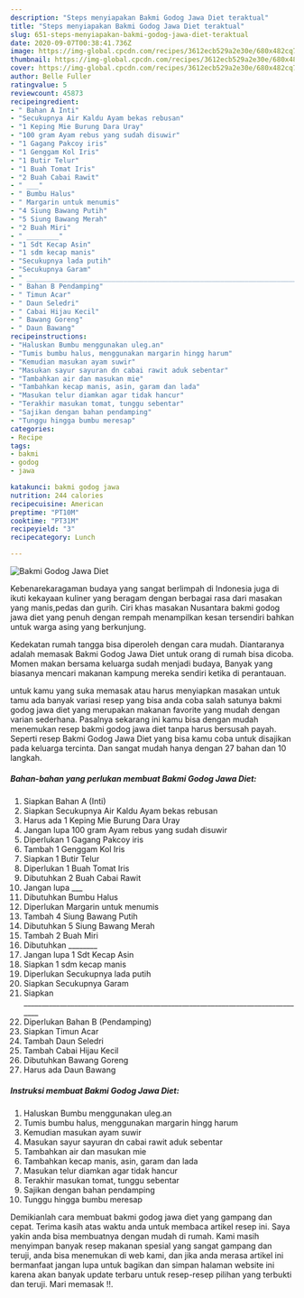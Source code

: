 ```yaml
---
description: "Steps menyiapakan Bakmi Godog Jawa Diet teraktual"
title: "Steps menyiapakan Bakmi Godog Jawa Diet teraktual"
slug: 651-steps-menyiapakan-bakmi-godog-jawa-diet-teraktual
date: 2020-09-07T00:38:41.736Z
image: https://img-global.cpcdn.com/recipes/3612ecb529a2e30e/680x482cq70/bakmi-godog-jawa-diet-foto-resep-utama.jpg
thumbnail: https://img-global.cpcdn.com/recipes/3612ecb529a2e30e/680x482cq70/bakmi-godog-jawa-diet-foto-resep-utama.jpg
cover: https://img-global.cpcdn.com/recipes/3612ecb529a2e30e/680x482cq70/bakmi-godog-jawa-diet-foto-resep-utama.jpg
author: Belle Fuller
ratingvalue: 5
reviewcount: 45873
recipeingredient:
- " Bahan A Inti"
- "Secukupnya Air Kaldu Ayam bekas rebusan"
- "1 Keping Mie Burung Dara Uray"
- "100 gram Ayam rebus yang sudah disuwir"
- "1 Gagang Pakcoy iris"
- "1 Genggam Kol Iris"
- "1 Butir Telur"
- "1 Buah Tomat Iris"
- "2 Buah Cabai Rawit"
- " ___"
- " Bumbu Halus"
- " Margarin untuk menumis"
- "4 Siung Bawang Putih"
- "5 Siung Bawang Merah"
- "2 Buah Miri"
- " ________"
- "1 Sdt Kecap Asin"
- "1 sdm kecap manis"
- "Secukupnya lada putih"
- "Secukupnya Garam"
- " _______________________________________________________________________________"
- " Bahan B Pendamping"
- " Timun Acar"
- " Daun Seledri"
- " Cabai Hijau Kecil"
- " Bawang Goreng"
- " Daun Bawang"
recipeinstructions:
- "Haluskan Bumbu menggunakan uleg.an"
- "Tumis bumbu halus, menggunakan margarin hingg harum"
- "Kemudian masukan ayam suwir"
- "Masukan sayur sayuran dn cabai rawit aduk sebentar"
- "Tambahkan air dan masukan mie"
- "Tambahkan kecap manis, asin, garam dan lada"
- "Masukan telur diamkan agar tidak hancur"
- "Terakhir masukan tomat, tunggu sebentar"
- "Sajikan dengan bahan pendamping"
- "Tunggu hingga bumbu meresap"
categories:
- Recipe
tags:
- bakmi
- godog
- jawa

katakunci: bakmi godog jawa 
nutrition: 244 calories
recipecuisine: American
preptime: "PT10M"
cooktime: "PT31M"
recipeyield: "3"
recipecategory: Lunch

---
```



![Bakmi Godog Jawa Diet](https://img-global.cpcdn.com/recipes/3612ecb529a2e30e/680x482cq70/bakmi-godog-jawa-diet-foto-resep-utama.jpg)

Kebenarekaragaman budaya yang sangat berlimpah di Indonesia juga di ikuti kekayaan kuliner yang beragam dengan berbagai rasa dari masakan yang manis,pedas dan gurih. Ciri khas masakan Nusantara bakmi godog jawa diet yang penuh dengan rempah menampilkan kesan tersendiri bahkan untuk warga asing yang berkunjung.


Kedekatan rumah tangga bisa diperoleh dengan cara mudah. Diantaranya adalah memasak Bakmi Godog Jawa Diet untuk orang di rumah bisa dicoba. Momen makan bersama keluarga sudah menjadi budaya, Banyak yang biasanya mencari makanan kampung mereka sendiri ketika di perantauan.



untuk kamu yang suka memasak atau harus menyiapkan masakan untuk tamu ada banyak variasi resep yang bisa anda coba salah satunya bakmi godog jawa diet yang merupakan makanan favorite yang mudah dengan varian sederhana. Pasalnya sekarang ini kamu bisa dengan mudah menemukan resep bakmi godog jawa diet tanpa harus bersusah payah.
Seperti resep Bakmi Godog Jawa Diet yang bisa kamu coba untuk disajikan pada keluarga tercinta. Dan sangat mudah hanya dengan 27 bahan dan 10 langkah.


<!--inarticleads1-->

##### Bahan-bahan yang perlukan membuat Bakmi Godog Jawa Diet:

1. Siapkan  Bahan A (Inti)
1. Siapkan Secukupnya Air Kaldu Ayam bekas rebusan
1. Harus ada 1 Keping Mie Burung Dara Uray
1. Jangan lupa 100 gram Ayam rebus yang sudah disuwir
1. Diperlukan 1 Gagang Pakcoy iris
1. Tambah 1 Genggam Kol Iris
1. Siapkan 1 Butir Telur
1. Diperlukan 1 Buah Tomat Iris
1. Dibutuhkan 2 Buah Cabai Rawit
1. Jangan lupa  ___
1. Dibutuhkan  Bumbu Halus
1. Diperlukan  Margarin untuk menumis
1. Tambah 4 Siung Bawang Putih
1. Dibutuhkan 5 Siung Bawang Merah
1. Tambah 2 Buah Miri
1. Dibutuhkan  ________
1. Jangan lupa 1 Sdt Kecap Asin
1. Siapkan 1 sdm kecap manis
1. Diperlukan Secukupnya lada putih
1. Siapkan Secukupnya Garam
1. Siapkan  _______________________________________________________________________________
1. Diperlukan  Bahan B (Pendamping)
1. Siapkan  Timun Acar
1. Tambah  Daun Seledri
1. Tambah  Cabai Hijau Kecil
1. Dibutuhkan  Bawang Goreng
1. Harus ada  Daun Bawang




<!--inarticleads2-->

##### Instruksi membuat  Bakmi Godog Jawa Diet:

1. Haluskan Bumbu menggunakan uleg.an
1. Tumis bumbu halus, menggunakan margarin hingg harum
1. Kemudian masukan ayam suwir
1. Masukan sayur sayuran dn cabai rawit aduk sebentar
1. Tambahkan air dan masukan mie
1. Tambahkan kecap manis, asin, garam dan lada
1. Masukan telur diamkan agar tidak hancur
1. Terakhir masukan tomat, tunggu sebentar
1. Sajikan dengan bahan pendamping
1. Tunggu hingga bumbu meresap




Demikianlah cara membuat bakmi godog jawa diet yang gampang dan cepat. Terima kasih atas waktu anda untuk membaca artikel resep ini. Saya yakin anda bisa membuatnya dengan mudah di rumah. Kami masih menyimpan banyak resep makanan spesial yang sangat gampang dan teruji, anda bisa menemukan di web kami, dan jika anda merasa artikel ini bermanfaat jangan lupa untuk bagikan dan simpan halaman website ini karena akan banyak update terbaru untuk resep-resep pilihan yang terbukti dan teruji. Mari memasak !!. 
